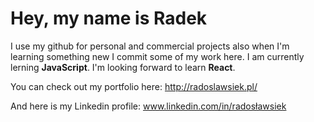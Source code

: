 # **Hey, my name is Radek**
I use my github for personal and commercial projects
also when I'm learning something new I commit some of my work here.
I am currently lerning **JavaScript**.
I'm looking forward to learn **React**.

You can check out my portfolio here: http://radoslawsiek.pl/

And here is my Linkedin profile: www.linkedin.com/in/radosławsiek

